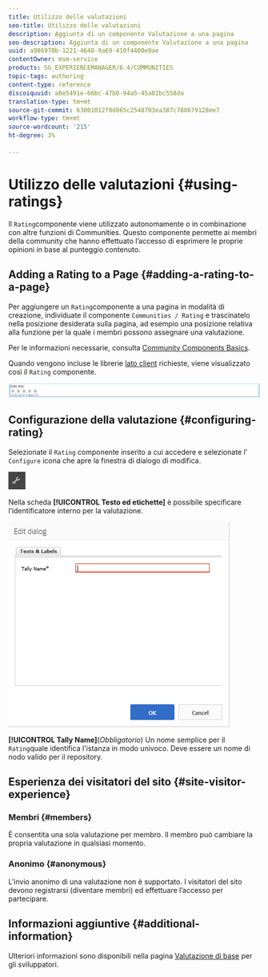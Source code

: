```yaml
---
title: Utilizzo delle valutazioni
seo-title: Utilizzo delle valutazioni
description: Aggiunta di un componente Valutazione a una pagina
seo-description: Aggiunta di un componente Valutazione a una pagina
uuid: a986970b-1221-4648-9a69-410f4480e0ae
contentOwner: msm-service
products: SG_EXPERIENCEMANAGER/6.4/COMMUNITIES
topic-tags: authoring
content-type: reference
discoiquuid: a0e5491e-66bc-47b0-94a5-45a02bc558da
translation-type: tm+mt
source-git-commit: 63001012f0d865c2548703ea387c780679128ee7
workflow-type: tm+mt
source-wordcount: '215'
ht-degree: 3%

---
```



# Utilizzo delle valutazioni {#using-ratings}

Il `Rating`componente viene utilizzato autonomamente o in combinazione con altre funzioni di Communities. Questo componente permette ai membri della community che hanno effettuato l’accesso di esprimere le proprie opinioni in base al punteggio contenuto.

## Adding a Rating to a Page {#adding-a-rating-to-a-page}

Per aggiungere un `Rating`componente a una pagina in modalità di creazione, individuate il componente `Communities / Rating` e trascinatelo nella posizione desiderata sulla pagina, ad esempio una posizione relativa alla funzione per la quale i membri possono assegnare una valutazione.

Per le informazioni necessarie, consulta [Community Components Basics](basics.md).

Quando vengono incluse le librerie [lato client](rating-basics.md#essentials-for-client-side) richieste, viene visualizzato così il `Rating` componente.

![chlimage_1-493](assets/chlimage_1-493.png)

## Configurazione della valutazione {#configuring-rating}

Selezionate il `Rating` componente inserito a cui accedere e selezionate l’ `Configure` icona che apre la finestra di dialogo di modifica.

![chlimage_1-494](assets/chlimage_1-494.png)

Nella scheda **[!UICONTROL Testo ed etichette]** è possibile specificare l’identificatore interno per la valutazione.

![chlimage_1-495](assets/chlimage_1-495.png)

**[!UICONTROL Tally Name]**(*Obbligatorio*) Un nome semplice per il `Rating`quale identifica l&#39;istanza in modo univoco. Deve essere un nome di nodo valido per il repository.

## Esperienza dei visitatori del sito {#site-visitor-experience}

### Membri {#members}

È consentita una sola valutazione per membro. Il membro può cambiare la propria valutazione in qualsiasi momento.

### Anonimo {#anonymous}

L&#39;invio anonimo di una valutazione non è supportato. I visitatori del sito devono registrarsi (diventare membri) ed effettuare l’accesso per partecipare.

## Informazioni aggiuntive {#additional-information}

Ulteriori informazioni sono disponibili nella pagina [Valutazione di base](rating-basics.md) per gli sviluppatori.
